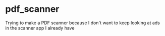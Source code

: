 # pdf_scanner

Trying to make a PDF scanner because I don't want to keep looking at ads in the scanner app I already have
